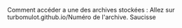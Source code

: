 Comment accéder a une des archives stockées : 
Allez sur turbomulot.github.io/Numéro de l'archive.
Saucisse 